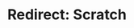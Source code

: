 ---
permalink: /scratch/
title: "Redirect: Scratch"
redirect_to: 
  - https://goo.gl/forms/JyMHCA7Rf7Ey1zTT2
---